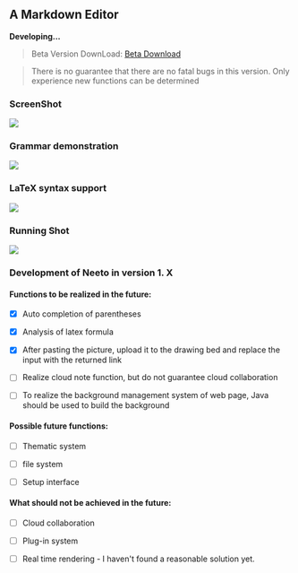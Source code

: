 ## A Markdown Editor

**Developing...**

> Beta Version DownLoad: [Beta Download](https://pan.tanknee.cn/index.php?share/folder&user=1&sid=beiaxBjr)

> There is no guarantee that there are no fatal bugs in this version. Only experience new functions can be determined

### ScreenShot

<img src="https://img.tanknee.cn/blogpicbed/2020/01/202001103a1ef34bc448f.png"/>

### Grammar demonstration

<img src="https://img.tanknee.cn/blogpicbed/2020/01/202001101a30d18c5aba9.png"/>

### LaTeX syntax support

<img src="https://img.tanknee.cn/blogpicbed/2020/01/202001102b462e1b49196.png"/>

### Running Shot

<img src="https://img.tanknee.cn/blogpicbed/2020/01/202001166f58171ef1c23.gif"/>

### Development of Neeto in version 1. X

#### Functions to be realized in the future:

- [x] Auto completion of parentheses

- [x] Analysis of latex formula

- [x] After pasting the picture, upload it to the drawing bed and replace the input with the returned link

- [ ] Realize cloud note function, but do not guarantee cloud collaboration

- [ ] To realize the background management system of web page, Java should be used to build the background

#### Possible future functions:

- [ ] Thematic system

- [ ] file system

- [ ] Setup interface

#### What should not be achieved in the future:

- [ ] Cloud collaboration

- [ ] Plug-in system

- [ ] Real time rendering - I haven't found a reasonable solution yet.